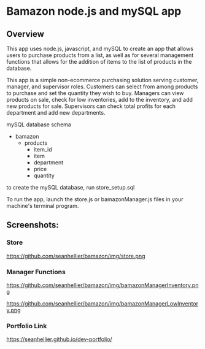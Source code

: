 # Bamazon node.js and mySQL app


## Overview

This app uses node.js, javascript, and mySQL to create an app that allows users to purchase products from a list, as well as for several management functions that allows for the addition of items to the list of products in the database.




This app is a simple non-ecommerce purchasing solution serving customer, manager, and supervisor roles. Customers can select from among products to purchase and set the quantity they wish to buy. Managers can view products on sale, check for low inventories, add to the inventory, and add new products for sale. Supervisors can check total profits for each department and add new departments.

mySQL database schema
  * bamazon
    * products
      * item_id
      * item
      * department
      * price
      * quantity
      
to create the mySQL database, run store_setup.sql

To run the app, launch the store.js or bamazonManager.js files in your machine's terminal program.

## Screenshots:

### Store
https://github.com/seanhellier/bamazon/img/store.png


### Manager Functions
  https://github.com/seanhellier/bamazon/img/bamazonManagerInventory.png

  https://github.com/seanhellier/bamazon/img/bamazonManagerLowInventory.png

### Portfolio Link
  https://seanhellier.github.io/dev-portfolio/